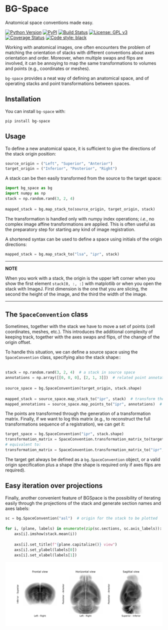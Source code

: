 # BG-Space
Anatomical space conventions made easy.

[![Python Version](https://img.shields.io/pypi/pyversions/bg-space.svg)](https://pypi.org/project/bg-space)
[![PyPI](https://img.shields.io/pypi/v/bg-space.svg)](https://pypi.org/project/bg-space)
[![Build Status](https://travis-ci.com/brainglobe/bg-space.svg?branch=master)](https://travis-ci.com/brainglobe/bg-space)
[![License: GPL v3](https://img.shields.io/badge/License-GPLv3-blue.svg)](https://www.gnu.org/licenses/gpl-3.0)
[![Coverage Status](https://coveralls.io/repos/github/brainglobe/bgspace/badge.svg)](https://coveralls.io/github/brainglobe/bgspace)
[![Code style: black](https://img.shields.io/badge/code%20style-black-000000.svg)](https://github.com/python/black)


Working with anatomical images, one often encounters the problem of matching the orientation of stacks with different conventions about axes orientation and order. Moreover, when multiple swaps and flips are involved, it can be annoying to map the same transformations to volumes and points (e.g., coordinates or meshes).

`bg-space` provides a neat way of defining an anatomical space, and of operating stacks and point transformations between spaces.

## Installation

You can install `bg-space` with:
```
pip install bg-space
```


## Usage
To define a new anatomical space, it is sufficient to give the directions of the stack origin position:

```python
source_origin = ("Left", "Superior", "Anterior")
target_origin = ("Inferior", "Posterior", "Right")
```

A stack can be then easily transformed from the source to the target space:

```python
import bg_space as bg
import numpy as np
stack = np.random.rand(3, 2, 4)

mapped_stack = bg.map_stack_to(source_origin, target_origin, stack)
```


The transformation is handled only with numpy index operations; *i.e.*, no complex
image affine transformations are applied. This is often useful as the preparatory step for starting any kind of image registration.

A shortened syntax can be used to define a space using initials of the origin directions:

```python
mapped_stack = bg.map_stack_to("lsa", "ipr", stack)
```

---
**NOTE**

When you work with a stack, the origin is the upper left corner when you show the first element `stack[0, :, :]` with matplotlib or when you open the stack with ImageJ. First dimension is the one that you are slicing, the second the height of the image, and the third the width of the image.

---

## The `SpaceConvention` class

Sometimes, together with the stack we have to move a set of points (cell coordinates, meshes, etc.). This introduces the additional complexity of keeping track, together with the axes swaps and flips, of the change of the origin offset.

To handle this situation, we can define a source space using the `SpaceConvention`
class, specifying also the stack shape::

```python

stack = np.random.rand(3, 2, 4)  # a stack in source space
annotations = np.array([[0, 0, 0], [2, 1, 3]])  # related point annotations

source_space = bg.SpaceConvention(target_origin, stack.shape)

mapped_stack = source_space.map_stack_to("ipr", stack)  # transform the stack
mapped_annotations = source_space.map_points_to("ipr", annotations)  # transform the points
```


The points are transformed through the generation of a transformation matrix.
Finally, if we want to log this matrix (e.g., to reconstruct the full transformations sequence of a registration), we can get it:

```python
target_space = bg.SpaceConvention("ipr", stack.shape)
transformation_matrix = SpaceConvention.transformation_matrix_to(target_space)
# equivalent to:
transformation_matrix = SpaceConvention.transformation_matrix_to("ipr", stack.shape)
```

The target get always be defined as a `bg.SpaceConvention` object, or a valid origin specification plus a shape (the shape is required only if axes flips are required).


## Easy iteration over projections

Finally, another convenient feature of BGSpace is the possibility of iterating easily through the projections of the stack and generate section names and axes labels:

```python
sc = bg.SpaceConvention("asl")  # origin for the stack to be plotted

for i, (plane, labels) in enumerate(zip(sc.sections, sc.axis_labels)):
    axs[i].imshow(stack.mean(i))
    
    axs[i].set_title(f"{plane.capitalize()} view")
    axs[i].set_ylabel(labels[0])
    axs[i].set_xlabel(labels[1])
```

![](/docs/img/projections.png)
